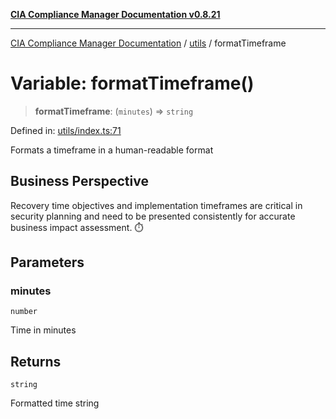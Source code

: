 [**CIA Compliance Manager Documentation v0.8.21**](../../README.md)

***

[CIA Compliance Manager Documentation](../../modules.md) / [utils](../README.md) / formatTimeframe

# Variable: formatTimeframe()

> **formatTimeframe**: (`minutes`) => `string`

Defined in: [utils/index.ts:71](https://github.com/Hack23/cia-compliance-manager/blob/689e67e40bb6afe811128d672a0d7dd5fcbdaea5/src/utils/index.ts#L71)

Formats a timeframe in a human-readable format

## Business Perspective

Recovery time objectives and implementation timeframes are critical
in security planning and need to be presented consistently for
accurate business impact assessment. ⏱️

## Parameters

### minutes

`number`

Time in minutes

## Returns

`string`

Formatted time string
